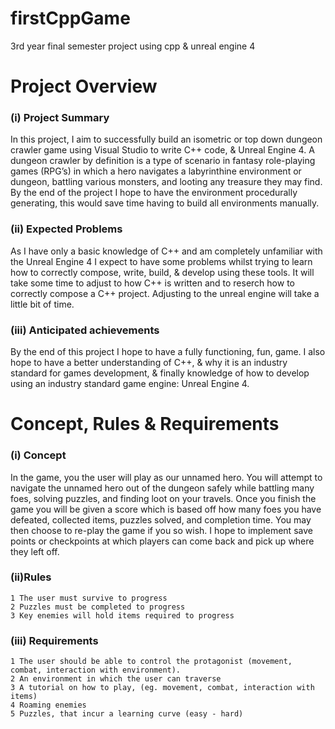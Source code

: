 # firstCppGame
3rd year final semester project using cpp &amp; unreal engine 4

# Project Overview
### (i) Project Summary
In this project, I aim to successfully build an isometric or top down dungeon crawler game using Visual Studio to write C++ code, & Unreal Engine 4. A dungeon crawler by definition is  a type of scenario in fantasy role-playing games (RPG’s)  in which a hero navigates a labyrinthine environment or dungeon, battling various monsters, and looting any treasure they may find. By the end of the project I hope to have the environment  procedurally generating, this would save time having to build all environments manually. 


### (ii) Expected Problems
As I have only a basic knowledge of C++ and am completely unfamiliar with the Unreal Engine 4  I expect to have some problems whilst trying to learn how to correctly compose, write, build, & develop using these tools. It will take some time to adjust to how C++ is written and to reserch how to correctly compose a C++ project.
Adjusting to the unreal engine will take a little bit of time.

### (iii) Anticipated achievements
By the end of this project I hope to have a fully functioning, fun, game. I also hope to have a better understanding of C++, & why it is an industry standard for games development, & finally knowledge of how to develop using an industry standard game engine: Unreal Engine 4.

# Concept, Rules & Requirements
### (i) Concept 
In the game, you the user will play as our unnamed hero. You will attempt to navigate the unnamed hero out of the dungeon safely while battling many foes, solving puzzles, and finding loot on your travels. Once you finish the game you will be given a score which is based off how many foes you have defeated, collected items, puzzles solved, and completion time. You may then choose to re-play the game if you so wish. I hope to implement save points or checkpoints at which players can come back and pick up where they left off.

### (ii)Rules 
    1 The user must survive to progress
    2 Puzzles must be completed to progress
    3 Key enemies will hold items required to progress

### (iii) Requirements
    1 The user should be able to control the protagonist (movement, combat, interaction with environment).
    2 An environment in which the user can traverse
    3 A tutorial on how to play, (eg. movement, combat, interaction with items)
    4 Roaming enemies
    5 Puzzles, that incur a learning curve (easy - hard)

